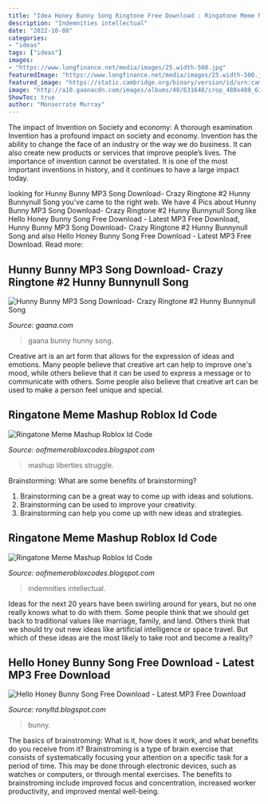```yaml
---
title: "Idea Honey Bunny Song Ringtone Free Download : Ringatone Meme Mashup Roblox Id Code"
description: "Indemnities intellectual"
date: "2022-10-08"
categories:
- "ideas"
tags: ["ideas"]
images:
- "https://www.longfinance.net/media/images/25.width-500.jpg"
featuredImage: "https://www.longfinance.net/media/images/25.width-500.jpg"
featured_image: "https://static.cambridge.org/binary/version/id/urn:cambridge.org:id:binary:20181005073432729-0241:9781108147958:19363tbl4_1.png?pub-status=live"
image: "http://a10.gaanacdn.com/images/albums/48/631648/crop_480x480_631648.jpg"
ShowToc: true
author: "Monserrate Murray"
---
```



The impact of Invention on Society and economy: A thorough examination
Invention has a profound impact on society and economy. Invention has the ability to change the face of an industry or the way we do business. It can also create new products or services that improve people’s lives. The importance of invention cannot be overstated. It is one of the most important inventions in history, and it continues to have a large impact today.

	

		
looking for Hunny Bunny MP3 Song Download- Crazy Ringtone #2 Hunny Bunnynull Song you've came to the right web. We have 4 Pics about Hunny Bunny MP3 Song Download- Crazy Ringtone #2 Hunny Bunnynull Song like Hello Honey Bunny Song Free Download - Latest MP3 Free Download, Hunny Bunny MP3 Song Download- Crazy Ringtone #2 Hunny Bunnynull Song and also Hello Honey Bunny Song Free Download - Latest MP3 Free Download. Read more:
		
    
## Hunny Bunny MP3 Song Download- Crazy Ringtone #2 Hunny Bunnynull Song

<img loading=lazy src="http://a10.gaanacdn.com/images/albums/48/631648/crop_480x480_631648.jpg" onerror="this.onerror=null;this.src='https://tse3.mm.bing.net/th?id=OIP.MF6Z2NTy3JS4qfPK962D2QHaHa&amp;pid=15.1';" alt="Hunny Bunny MP3 Song Download- Crazy Ringtone #2 Hunny Bunnynull Song">

_Source: gaana.com_

>gaana bunny hunny song. 

	

Creative art is an art form that allows for the expression of ideas and emotions. Many people believe that creative art can help to improve one's mood, while others believe that it can be used to express a message or to communicate with others. Some people also believe that creative art can be used to make a person feel unique and special.

    
## Ringatone Meme Mashup Roblox Id Code

<img loading=lazy src="https://static.cambridge.org/binary/version/id/urn:cambridge.org:id:binary:20181005073432729-0241:9781108147958:19363tbl4_1.png?pub-status=live" onerror="this.onerror=null;this.src='https://tse4.mm.bing.net/th?id=OIP.oRSYigQqFdijEMxsMbySuAHaIC&amp;pid=15.1';" alt="Ringatone Meme Mashup Roblox Id Code">

_Source: oofmemerobloxcodes.blogspot.com_

>mashup liberties struggle. 

	

Brainstorming: What are some benefits of brainstorming?
1. Brainstorming can be a great way to come up with ideas and solutions.
2. Brainstorming can be used to improve your creativity.
3. Brainstorming can help you come up with new ideas and strategies.

    
## Ringatone Meme Mashup Roblox Id Code

<img loading=lazy src="https://www.longfinance.net/media/images/25.width-500.jpg" onerror="this.onerror=null;this.src='https://tse1.mm.bing.net/th?id=OIP.U1G5XXYI2eQM33s5L0U-uAAAAA&amp;pid=15.1';" alt="Ringatone Meme Mashup Roblox Id Code">

_Source: oofmemerobloxcodes.blogspot.com_

>indemnities intellectual. 

	

Ideas for the next 20 years have been swirling around for years, but no one really knows what to do with them. Some people think that we should get back to traditional values like marriage, family, and land. Others think that we should try out new ideas like artificial intelligence or space travel. But which of these ideas are the most likely to take root and become a reality?

    
## Hello Honey Bunny Song Free Download - Latest MP3 Free Download

<img loading=lazy src="http://2.bp.blogspot.com/-VYG39O9Ic48/URubJ9mUFTI/AAAAAAAAAAg/L0uZDb_TbBg/w1200-h630-p-k-no-nu/Hello+honey+bunny+your+are+my+pumpkin+pumpkin.JPG" onerror="this.onerror=null;this.src='https://tse1.mm.bing.net/th?id=OIP.UtWL8gO_Xh9VI9H-AkE6UwHaD4&amp;pid=15.1';" alt="Hello Honey Bunny Song Free Download - Latest MP3 Free Download">

_Source: ronyltd.blogspot.com_

>bunny. 

	

The basics of brainstroming: What is it, how does it work, and what benefits do you receive from it?
Brainstroming is a type of brain exercise that consists of systematically focusing your attention on a specific task for a period of time. This may be done through electronic devices, such as watches or computers, or through mental exercises. The benefits to brainstroming include improved focus and concentration, increased worker productivity, and improved mental well-being.

